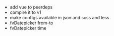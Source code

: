 - add vue to peerdeps
- compire it to v1
- make configs available in json and scss and less
- fvDatepicker from-to
- fvDatepicker time